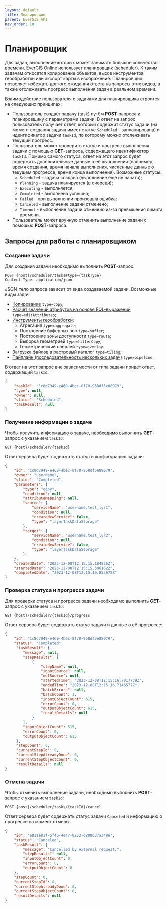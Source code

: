```yaml
---
layout: default
title: Планировщик
parent: EverGIS API
nav_order: 10
---
```


# Планировщик

Для задач, выполнение которых может занимать большое количество времени, EverGIS Online использует планировщик (scheduler). К таким задачам относятся копирование объектов, вызов инструментов геообработки или экспорт карты в изображение. Планировщик позволяет избежать долгого ожидания ответа на запросы этих видов, а также отслеживать прогресс выполнения задач в реальном времени.

Взаимодействие пользователя с задачами для планировщика строится на следующих принципах:
- Пользователь создаёт задачу (task) путём **POST**-запроса к планировщику с параметрами задачи. В ответ на запрос пользователь получает ответ, который содержит статус задачи (на момент создания задача имеет статус `Scheduled` - запланирована) и идентификатор задачи `taskId`, по которому можно отслеживать текущий прогресс.
- Пользователь может проверить статус и прогресс выполнения задачи с помощью **GET**-запроса, содержащего идентификатор `taskId`. Помимо самого статуса, ответ на этот запрос будет содержать дополнительные данные о её выполнении (например, время создания, время начала выполнения, численные данные о текущем прогрессе, время конца выполнения). Возможные статусы:
    - `Scheduled` - задача создана (выполнение ещё не начато);
    - `Planning` - задача планируется (в очереди);
    - `Executing` - выполняется;
    - `Completed` - выполнена успешно;
    - `Failed` - при выполнении произошла ошибка;
    - `Canceled` - выполнение задачи отменено;
    - `Timeout` - выполнение задачи отменено из-за превышения лимита времени.
- Пользователь может вручную отменить выполнение задачи с помощью **POST**-запроса.

## Запросы для работы с планировщиком

### Создание задачи
Для создания задачи необходимо выполнить **POST**-запрос:
```
POST {host}/scheduler/tasks#type={taskType}
Content-Type: application/json
```
JSON-тело запроса зависит от вида создаваемой задачи. Возможные виды задач:
- [Копирование](/api/scheduler/copy_task) `type=copy`;
- [Расчёт значений атрибутов на основе EQL-выражений](/api/scheduler/edit_attributes) `type=editAttributes`;
- [Инструменты геообработки](/api/scheduler/spatial_tools):
    - Агрегация `type=aggregate`;
    - Построение буферных зон `type=buffer`;
    - Построение зоны доступности `type=route`;
    - Выборка геометрией `type=filterCopy`;
    - Геометрический оверлей `type=overlay`.
- Загрузка файлов в растровый каталог `type=tiling`;
- [Пайплайн (последовательность нескольких задач)](/api/scheduler/pipeline) `type=pipeline`;

В ответ на этот запрос вне зависимости от типа задачи придёт ответ, содержащий `taskId`:
```json
{
    "taskId": "1c8d7949-e460-4bec-8f70-958df5e88079", 
    "type": null, 
    "owner": null,
    "status": "Scheduled", 
    "taskResult": null
}
```
### Получение информации о задаче
Чтобы получить информацию о задаче, необходимо выполнить **GET**-запрос с указанием `taskId`:
```
GET {host}/scheduler/{taskId}
```

Ответ сервера будет содержать статус и конфигурацию задачи:
```json
{
    "id": "1c8d7949-e460-4bec-8f70-958df5e88079", 
    "owner": "username", 
    "status": "Completed", 
    "parameters": {
        "type": "copy", 
        "condition": null, 
        "attributeMapping": null, 
        "source": {
            "serviceName": "username.test_lyr1", 
            "condition": null, 
            "createNewService": false, 
            "type": "layerTaskDataStorage"
        }, 
        "target": {
            "serviceName": "username.test_lyr2", 
            "condition": null, 
            "createNewService": false, 
            "type": "layerTaskDataStorage"
        }
    }, 
    "createdDate": "2023-12-08T12:15:15.184826Z", 
    "startedDate": "2023-12-08T12:15:15.506162Z", 
    "completedDate": "2023-12-08T12:15:16.853672Z"
}
```

### Проверка статуса и прогресса задачи
Для проверки статуса и прогресса задачи необходимо выполнить **GET**-запрос с указанием `taskId`:
```
GET {host}/scheduler/{taskId}/progress
```

Ответ сервера будет содержать статус задачи и данные о её прогрессе:
```json
{
    "id": "1c8d7949-e460-4bec-8f70-958df5e88079", 
    "status": "Completed",
     "taskResult": {
        "message": null, 
        "stepResults": [
            {
                "stepName": null, 
                "inputSource": null, 
                "outSource": null, 
                "startedTime": "2023-12-08T12:15:16.7017739Z", 
                "endedTime": "2023-12-08T12:15:16.7146577Z", 
                "batchErrors": null, 
                "batchCount": 1, 
                "inputObjectCount": 615, 
                "errorCount": 0, 
                "outputObjectCount": 615, 
                "resultDetails": null
            }
        ], 
        "inputObjectCount": 615, 
        "errorCount": 0, 
        "outputObjectCount": 615
     }, 
     "stepCount": 0, 
     "currentStepId": 0, 
     "currentStepAlreadyDone": 0, 
     "currentStepObjectCount": 0, 
     "resultDetails": null
}
```

### Отмена задачи
Чтобы отменить выполнение задачи, необходимо выполнить **POST**-запрос с указанием `taskId`:
```
POST {host}/scheduler/tasks/{taskId}/cancel
```

Ответ сервера будет содержать статус задачи `Canceled` и информацию о прогрессе на момент отмены:
```json
{
    "id": "e811e81f-5f46-4e47-9252-d800637a349e", 
    "status": "Canceled", 
    "taskResult": {
        "message": "Cancelled by external request.", 
        "stepResults": null, 
        "inputObjectCount": 0, 
        "errorCount": 0, 
        "outputObjectCount": 0
    }, 
    "stepCount": 0, 
    "currentStepId": 0, 
    "currentStepAlreadyDone": 0, 
    "currentStepObjectCount": 0, 
    "resultDetails": null
}
```